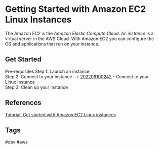 # Getting Started with Amazon EC2 Linux Instances

The Amazon EC2 is the *Amazon Elastic Compute Cloud*. An *instance* is a virtual server in the AWS Cloud. With Amazon EC2 you can configure the OS and applications that run on your instance.  

## Get Started
Pre-requisites
Step 1: Launch an instance  
Step 2: Connect to your instance --> [202206100242](../202206100242) - Connect to your Linux Instance  
Step 3: Clean up your instance

## References
[Tutorial: Get started with Amazon EC2 Linux instances](https://docs.aws.amazon.com/AWSEC2/latest/UserGuide/EC2_GetStarted.html)  

## Tags
#dev #aws
